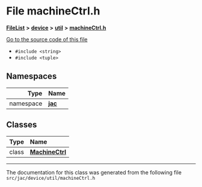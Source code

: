 

# File machineCtrl.h



[**FileList**](files.md) **>** [**device**](dir_7dcf813d97a5be213fa89559baaee677.md) **>** [**util**](dir_5f36e4b8294e45bcbbea85a29a4cc9c0.md) **>** [**machineCtrl.h**](machineCtrl_8h.md)

[Go to the source code of this file](machineCtrl_8h_source.md)



* `#include <string>`
* `#include <tuple>`













## Namespaces

| Type | Name |
| ---: | :--- |
| namespace | [**jac**](namespacejac.md) <br> |


## Classes

| Type | Name |
| ---: | :--- |
| class | [**MachineCtrl**](classjac_1_1MachineCtrl.md) <br> |



















































------------------------------
The documentation for this class was generated from the following file `src/jac/device/util/machineCtrl.h`

